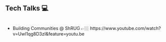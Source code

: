 ## Tech Talks 💻
<ul>
  <li>Building Communities @ ShRUG 👉🏼 https://www.youtube.com/watch?v=Uwl1qg8D3zI&feature=youtu.be</li>
  </ul>
